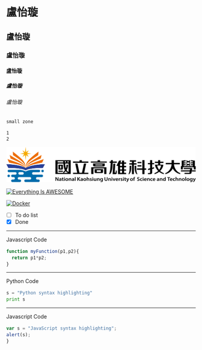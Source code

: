 # 盧怡璇
## 盧怡璇
### 盧怡璇
#### 盧怡璇
##### 盧怡璇
###### 盧怡璇
`small zone`
```big zone
1
2
```

![NKUST](nkust.png "高雄科技大學")

[![Everything Is AWESOME](https://img.youtube.com/vi/StTqXEQ2l-Y/0.jpg)](https://www.youtube.com/watch?v=StTqXEQ2l-Y "Everything Is AWESOME")

[![Docker](https://img.youtube.com/vi/sSm2dRarhPo/0.jpg)](https://www.youtube.com/watch?v=sSm2dRarhPo "Docker")

- [ ] To do list
- [x] Done

---
Javascript Code
```js 
function myFunction(p1,p2){
  return p1*p2;
}
```
---
Python Code
```python
s = "Python syntax highlighting"
print s
```
---
Javascript Code
```js 
var s = "JavaScript syntax highlighting";
alert(s);
}
```
